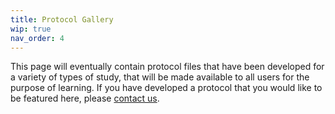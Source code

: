 ```yaml
---
title: Protocol Gallery
wip: true
nav_order: 4
---
```

This page will eventually contain protocol files that have been developed for a variety of types of study, that will be made available to all users for the purpose of learning. If you have developed a protocol that you would like to be featured here, please [contact us](mailto:info@networkcanvas.com).